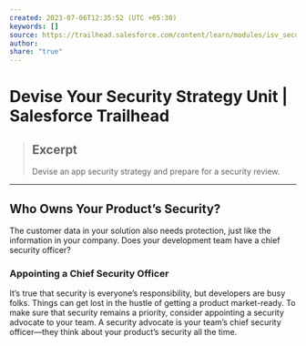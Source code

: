 ```yaml
---
created: 2023-07-06T12:35:52 (UTC +05:30)
keywords: []
source: https://trailhead.salesforce.com/content/learn/modules/isv_security_review/isv_security_review_strategy
author: 
share: "true"
---
```



# Devise Your Security Strategy Unit | Salesforce Trailhead

> ## Excerpt
> Devise an app security strategy and prepare for a security review.

---
## Who Owns Your Product’s Security?

The customer data in your solution also needs protection, just like the information in your company. Does your development team have a chief security officer?

### Appointing a Chief Security Officer
It’s true that security is everyone’s responsibility, but developers are busy folks. Things can get lost in the hustle of getting a product market-ready. To make sure that security remains a priority, consider appointing a security advocate to your team. A security advocate is your team’s chief security officer—they think about your product’s security all the time.
